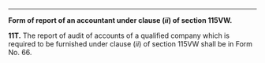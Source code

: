 ****

**Form of report of an accountant under clause (_ii_) of section 115VW.**

**11T.** The report of audit of accounts of a qualified company which is required to be furnished under clause (_ii_) of section 115VW shall be in Form No. 66.